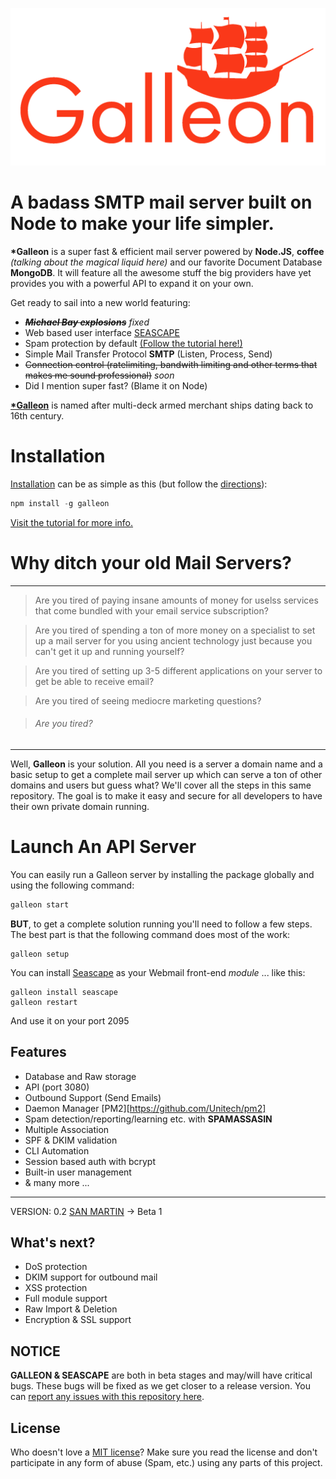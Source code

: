 ![Galleon Logo](logo.png)

A badass SMTP mail server built on Node to make your life simpler.
======

**\*Galleon** is a super fast & efficient mail server powered by **Node.JS**, **coffee** *(talking about the magical liquid here)* and our favorite Document Database **MongoDB**. It will feature all the awesome stuff the big providers have yet provides you with a powerful API to expand it on your own.

Get ready to sail into a new world featuring:
- ~~***Michael Bay explosions***~~ *fixed*
- Web based user interface [SEASCAPE](https://github.com/schahriar/Seascape)
- Spam protection by default [(Follow the tutorial here!)](https://github.com/schahriar/Galleon/blob/master/tutorials/SPAMASSASIN.md)
- Simple Mail Transfer Protocol **SMTP** (Listen, Process, Send)
- ~~Connection control (ratelimiting, bandwith limiting and other terms that makes me sound professional)~~ *soon*
- Did I mention super fast? (Blame it on Node)

[**\*Galleon**](http://en.wikipedia.org/wiki/Galleon) is named after multi-deck armed merchant ships dating back to 16th century.

# Installation
[Installation](tutorials/INSTALLATION.md) can be as simple as this (but follow the [directions](tutorials/INSTALLATION.md)):
```javascript
npm install -g galleon
```
[Visit the tutorial for more info.](tutorials/INSTALLATION.md)

# Why ditch your old Mail Servers?
---------
> Are you tired of paying insane amounts of money for uselss services that come bundled with your email service subscription?

> Are you tired of spending a ton of more money on a specialist to set up a mail server for you using ancient technology just because you can't get it up and running yourself?

> Are you tired of setting up 3-5 different applications on your server to get be able to receive email?

> Are you tired of seeing mediocre marketing questions?

> ###### Are you tired?

----------
Well, **Galleon** is your solution. All you need is a server a domain name and a basic setup to get a complete mail server up which can serve a ton of other domains and users but guess what? We'll cover all the steps in this same repository. The goal is to make it easy and secure for all developers to have their own private domain running.

# Launch An API Server
You can easily run a Galleon server by installing the package globally and using the following command:
```javascript
galleon start
```
**BUT**, to get a complete solution running you'll need to follow a few steps. The best part is that the following command does most of the work:
```
galleon setup
```
You can install [Seascape](https://github.com/schahriar/Seascape) as your Webmail front-end *module* ... like this:
```
galleon install seascape
galleon restart
```
And use it on your port 2095

## Features

- Database and Raw storage
- API (port 3080)
- Outbound Support (Send Emails)
- Daemon Manager [PM2][https://github.com/Unitech/pm2]
- Spam detection/reporting/learning etc. with **SPAMASSASIN**
- Multiple Association
- SPF & DKIM validation
- CLI Automation
- Session based auth with bcrypt
- Built-in user management
- & many more ...
--------
VERSION: 0.2 [SAN MARTIN](http://en.wikipedia.org/wiki/S%C3%A3o_Martinho_(1580)) -> Beta 1

## What's next?
- DoS protection
- DKIM support for outbound mail
- XSS protection
- Full module support
- Raw Import & Deletion
- Encryption & SSL support

## NOTICE
**GALLEON & SEASCAPE** are both in beta stages and may/will have critical bugs. These bugs will be fixed as we get closer to a release version. You can [report any issues with this repository here](https://github.com/schahriar/galleon/issues/new).

## License
Who doesn't love a [MIT license](https://raw.githubusercontent.com/schahriar/Galleon/master/LICENSE)?
Make sure you read the license and don't participate in any form of abuse (Spam, etc.) using any parts of this project.
